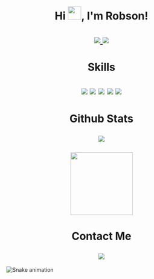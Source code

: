 <h1 align="center">
 Hi <img src="https://media.giphy.com/media/hvRJCLFzcasrR4ia7z/giphy.gif" width="35px">, I'm Robson!
  <a target="_blank">
    <p align="center">  
  <a href="https://www.github.com/frostyle" target="_blank" rel="noreferrer">
<img src="https://img.shields.io/github/followers/frostyle?logo=github&style=for-the-badge&color=0891b2&" />
<img src="https://estruyf-github.azurewebsites.net/api/VisitorHit?user=frostyle&countColorcountColor&countColor=%230095FF" /> 
  </a>
</p>
<p align="center">  
 </p>
  </a>
</h1>

<h1 align="center">
  Skills
  <p align="center">  
 </p>
  <img src="https://img.shields.io/badge/JavaScript-F7DF1E?style=for-the-badge&logo=javascript&logoColor=black"/> 
  <img src="https://img.shields.io/badge/Node.js-43853D?style=for-the-badge&logo=node.js&logoColor=white"/> 
  <image src="https://img.shields.io/badge/Python-14354C?style=for-the-badge&logo=python&logoColor=white"/> 
 <img src="https://img.shields.io/badge/HTML5-E34F26?style=for-the-badge&logo=html5&logoColor=white"/> 
 <image src="https://img.shields.io/badge/CSS3-1572B6?style=for-the-badge&logo=css3&logoColor=white"/>  
  <p align="center">  
 </p>
</h1>

<h1 align="center">
  Github Stats
  <p align="center">  
 </p>
<a href="https://github.com/frosty171/github-readme-stats">
    <img
      align="center"
      src="https://github-readme-stats.vercel.app/api/top-langs/?username=frostyle&layout=compact&theme=github_dark"
    />
</a>
 <p align="center"> 
  <a href="https://github.com/frostyle/github-readme-stats">
    <img
      align="center"
      height="165"
      src="https://github-readme-stats.vercel.app/api?username=frostyle&count_private=true&show_icons=true&custom_title=Github%20Status&hide=issues&theme=github_dark"
    />
   </p>
  </a>
   <p align="center">  
 </p>
  </h1>

<h1 align="center">
  Contact Me
  <p align="center">  
 </p>

<a href="https://discord.com/users/923563369989046324"> 
  <img align="center" src="https://lanyard.cnrad.dev/api/923563369989046324">
</a>
</h1>


  ![Snake animation](https://github.com/frostyle/frostyle/blob/output/github-contribution-grid-snake.svg)
 
</div>
